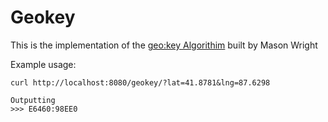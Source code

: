 
# Geokey
This is the implementation of the [geo:key Algorithim](https://www.linkedin.com/pulse/geokey-new-open-memorable-geocoding-system-jaime-olivares) built by Mason Wright

Example usage: 

```
curl http://localhost:8080/geokey/?lat=41.8781&lng=87.6298

Outputting
>>> E6460:98EE0
```